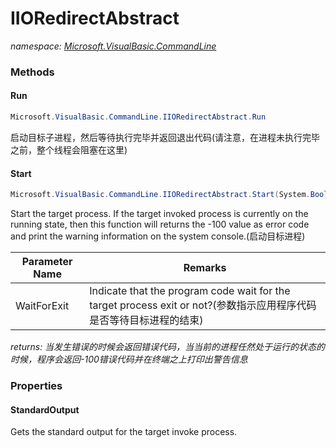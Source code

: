 ﻿# IIORedirectAbstract
_namespace: <a href="#" onClick="load('/docs/Microsoft.VisualBasic.CommandLine/index.md')">Microsoft.VisualBasic.CommandLine</a>_





### Methods

#### Run
```csharp
Microsoft.VisualBasic.CommandLine.IIORedirectAbstract.Run
```
启动目标子进程，然后等待执行完毕并返回退出代码(请注意，在进程未执行完毕之前，整个线程会阻塞在这里)

#### Start
```csharp
Microsoft.VisualBasic.CommandLine.IIORedirectAbstract.Start(System.Boolean)
```
Start the target process. If the target invoked process is currently on the running state, 
 then this function will returns the -100 value as error code and print the warning 
 information on the system console.(启动目标进程)

|Parameter Name|Remarks|
|--------------|-------|
|WaitForExit|Indicate that the program code wait for the target process exit or not?(参数指示应用程序代码是否等待目标进程的结束)|


_returns: 当发生错误的时候会返回错误代码，当当前的进程任然处于运行的状态的时候，程序会返回-100错误代码并在终端之上打印出警告信息_


### Properties

#### StandardOutput
Gets the standard output for the target invoke process.
